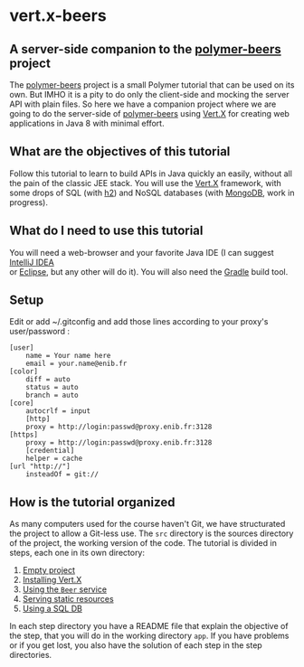 # vert.x-beers


## A server-side companion to the [polymer-beers](https://github.com/LostInBrittany/polymer-beers) project

The [polymer-beers](https://github.com/LostInBrittany/polymer-beers) project is a small Polymer tutorial that can be 
used on its own. But IMHO it is a pity to do only the client-side and mocking the server API with plain files. So here 
we have a companion project where we are going to do the server-side of 
[polymer-beers](https://github.com/LostInBrittany/polymer-beers) using [Vert.X](https://org.giwi.vertx.io/) for creating web 
applications in Java 8 with minimal effort.

## What are the objectives of this tutorial

Follow this tutorial to learn to build APIs in Java quickly an easily, without all the pain of the classic JEE stack. 
You will use the [Vert.X](https://org.giwi.vertx.io/) framework, with some drops of SQL (with [h2](http://www.h2database.com/))
and NoSQL databases (with [MongoDB](http://mongodb.com), work in progress).

## What do I need to use this tutorial

You will need a web-browser and your favorite Java IDE (I can suggest [IntelliJ IDEA](https://www.jetbrains.com/idea/)  
or [Eclipse](http://eclipse.org), but any other will do it). You will also need the [Gradle](http://gradle.org) 
build tool.

## Setup 

Edit or add ~/.gitconfig and add those lines according to your proxy's user/password : 

    [user]
    	name = Your name here
    	email = your.name@enib.fr
    [color]
    	diff = auto
    	status = auto
    	branch = auto
    [core]
    	autocrlf = input
        [http]
    	proxy = http://login:passwd@proxy.enib.fr:3128
    [https]
    	proxy = http://login:passwd@proxy.enib.fr:3128
        [credential]
    	helper = cache
    [url "http://"]
        insteadOf = git://


## How is the tutorial organized ##

As many computers used for the course haven't Git, we have structurated the project to allow a Git-less use. The `src` 
directory is the sources directory of the project, the working version of the code. The tutorial is divided in steps, 
each one in its own directory:

1. [Empty project](./step-01/)
1. [Installing Vert.X](./step-02/)
1. [Using the `Beer` service](./step-03/)
1. [Serving static resources](./step-04/)
1. [Using a SQL DB](./step-05/)

In each step directory you have a README file that explain the objective of the step, that you will do in the working 
directory `app`. If you have problems or if you get lost, you also have the solution of each step in the step 
directories.